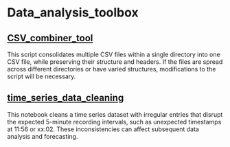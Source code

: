 # Data_analysis_toolbox
## [CSV_combiner_tool](https://github.com/chaolu-NBMG/Data_analysis_toolbox/blob/main/tools/CSV_Combiner_Tool.ipynb)
This script consolidates multiple CSV files within a single directory into one CSV file, while preserving their structure and headers. If the files are spread across different directories or have varied structures, modifications to the script will be necessary.
## [time_series_data_cleaning](https://github.com/chaolu-NBMG/Data_analysis_toolbox/blob/main/tools/time_series_data_cleaning.ipynb)
This notebook cleans a time series dataset with irregular entries that disrupt the expected 5-minute recording intervals, such as unexpected timestamps at 11:56 or xx:02. These inconsistencies can affect subsequent data analysis and forecasting.
